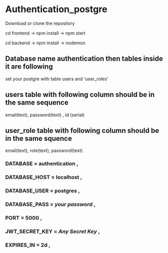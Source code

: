 # Authentication_postgre

Download or clone the repository

cd frontend -> npm install -> npm start

cd backend -> npm install -> nodemon

## Database name authentication then tables inside it are following

set your postgre with table users and 'user_roles'

## users table with following column should be in the same sequence
email(text),  password(text) , id (serial)

## user_role table with following column should be in the same squence
email(text), role(text), password(text)

### DATABASE = authentication ,
### DATABASE_HOST = localhost ,
### DATABASE_USER = postgres ,
### DATABASE_PASS = ***your password*** ,
### PORT = 5000 ,
### JWT_SECRET_KEY = ***Any Secret Key*** ,
### EXPIRES_IN = 2d ,
